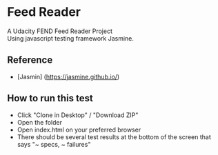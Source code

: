 # Feed Reader
A Udacity FEND Feed Reader Project <br/>
Using javascript testing framework Jasmine. <br/>

## Reference
* [Jasmin] (https://jasmine.github.io/)

## How to run this test
* Click "Clone in Desktop" / "Download ZIP"
* Open the folder
* Open index.html on your preferred browser
* There should be several test results at the bottom of the screen that says "~ specs, ~ failures"
